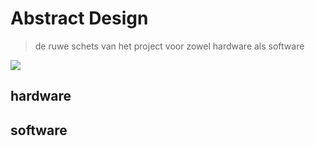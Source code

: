 # Abstract Design
> de ruwe schets van het project voor zowel hardware als software

<img src="./picture/Blockdiagram_hardware_software.png">

## hardware


## software